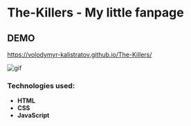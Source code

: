 ﻿# The-Killers - My little fanpage

## DEMO

https://volodymyr-kalistratov.github.io/The-Killers/



![gif](https://github.com/Volodymyr-Kalistratov/The-Killers/blob/main/images/Animation.gif)


### Technologies used:
- **HTML**
- **CSS**
- **JavaScript**
